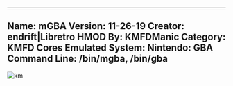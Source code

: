 -----------------------
Name: mGBA
Version: 11-26-19
Creator: endrift|Libretro
HMOD By: KMFDManic
Category: KMFD Cores
Emulated System: Nintendo: GBA
Command Line: /bin/mgba, /bin/gba
-----------------------
![km](https://i.imgur.com/C810JKk.png)
 